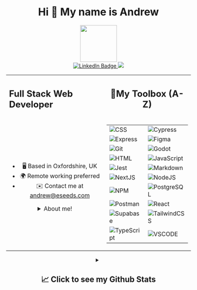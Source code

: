 <div id="header" align="center">
 <h1>Hi 👋 My name is Andrew</h1>
</div>
 
<div id="gif" align="center">
  <img src="https://media.giphy.com/media/M9gbBd9nbDrOTu1Mqx/giphy.gif" width="100"/>
</div>

<div id="badges" align="center">
  <a href="https://www.linkedin.com/in/andrewrohling">
    <img src="https://img.shields.io/badge/LinkedIn-blue?style=for-the-badge&logo=linkedin&logoColor=white" alt="LinkedIn Badge"/>
  </a>
  <a href="https://www.github.com/AndyRoo0" target="_blank" rel="noreferrer">
   <img src="https://img.shields.io/github/followers/AndyRoo0?logo=github&style=for-the-badge&color=0891b2&labelColor=0f172a" />
  </a>
</div>

<table align="center" border="0">
<tr>
<td>
 <h2>Full Stack Web Developer</h2>
</td>
<td>
  <h2 align="center">🧰My Toolbox (A-Z)</h2>
</td>
</tr>
<tr>
<td>
<div id="header" align="center">
 <ul>
 <li>🖥 Based in Oxfordshire, UK</li>
 <li>🌍 Remote working preferred</li>
 <li>✉️ Contact me at  <a href="mailto:andrew@eseeds.com">andrew@eseeds.com</a></li>
 </ul>

 <details>
 <summary>About me!</summary>
 <p>Hi! I'm Andrew, I have studied as a motorsport engineer, worked as an
aquarist and a medical research lab technician before starting my
journey into code. Changing industries since university has allowed me to
explore many interests and ensured that I have further developed my
talent for picking up new tools and learning quickly.
Thank you for taking the time to consider welcoming me into your team,
and I am excited to see what I can do for you!</p>
 </details>
</div>
</td>
<td>
<table align="center" border="0">
  <tr>
    <td>
    <img src="https://img.shields.io/badge/CSS3-1572B6?style=for-the-badge&logo=css3&logoColor=white" alt="CSS" />
    </td>
    <td>
    <img src="https://img.shields.io/badge/Cypress-17202C?style=for-the-badge&logo=cypress&logoColor=white" alt="Cypress" />
    </td>
  </tr>
   <tr>
    <td>
    <img src="https://img.shields.io/badge/Express.js-000000?style=for-the-badge&logo=express&logoColor=white" alt="Express" />
    </td>
    <td>
    <img src="https://img.shields.io/badge/Figma-F24E1E?style=for-the-badge&logo=figma&logoColor=white" alt="Figma"/>
    </td>
  </tr>
   <tr>
    <td>
    <img src="https://img.shields.io/badge/GIT-E44C30?style=for-the-badge&logo=git&logoColor=white" alt="Git" />
    </td>
    <td>
    <img src="https://img.shields.io/badge/Godot-478CBF?style=for-the-badge&logo=GodotEngine&logoColor=white" alt="Godot" />
    </td>
  </tr>
  <tr>
    <td>
    <img src="https://img.shields.io/badge/HTML5-E34F26?style=for-the-badge&logo=html5&logoColor=white"alt="HTML" />
    </td>
    <td>
    <img src="https://img.shields.io/badge/JavaScript-F7DF1E?style=for-the-badge&logo=javascript&logoColor=black" alt="JavaScript" />
    </td>
  </tr>
  <tr>
    <td>
    <img src="https://img.shields.io/badge/Jest-C21325?style=for-the-badge&logo=jest&logoColor=white" alt="Jest" />
    </td>
    <td>
    <img src="https://img.shields.io/badge/Markdown-000000?style=for-the-badge&logo=markdown&logoColor=white" alt="Markdown" />
    </td>
  </tr>
  <tr>
    <td>
    <img src="https://img.shields.io/badge/next.js-000000?style=for-the-badge&logo=nextdotjs&logoColor=white" alt="NextJS" />
    </td>
    <td>
     <img src="https://img.shields.io/badge/Node.js-339933?style=for-the-badge&logo=nodedotjs&logoColor=white" alt="NodeJS" />
    </td>
  </tr>
  <tr>
    <td>
     <img src="https://img.shields.io/badge/npm-CB3837?style=for-the-badge&logo=npm&logoColor=white" alt="NPM" />
    </td>
    <td>
     <img src="https://img.shields.io/badge/PostgreSQL-316192?style=for-the-badge&logo=postgresql&logoColor=white" alt="PostgreSQL" />
    </td>
  </tr>
  <tr>
    <td>
    <img src="https://img.shields.io/badge/Postman-FF6C37?style=for-the-badge&logo=Postman&logoColor=white" alt="Postman" />
    </td>
    <td>
    <img src="https://img.shields.io/badge/React-20232A?style=for-the-badge&logo=react&logoColor=61DAFB" alt="React" />
    </td>
  </tr>
  <tr>
    <td>
     <img src="https://img.shields.io/badge/Supabase-181818?style=for-the-badge&logo=supabase&logoColor=white" alt="Supabase" />
    </td>
    <td>
    <img src="https://img.shields.io/badge/Tailwind_CSS-38B2AC?style=for-the-badge&logo=tailwind-css&logoColor=white" alt="TailwindCSS" />
    </td>
  </tr>
  <tr>
    <td>
    <img src="https://img.shields.io/badge/TypeScript-007ACC?style=for-the-badge&logo=typescript&logoColor=white" alt="TypeScript" />
        </td>
    <td>
    <img src="https://img.shields.io/badge/VSCode-0078D4?style=for-the-badge&logo=visual%20studio%20code&logoColor=white" alt="VSCODE" />
    </td>
  </tr>
</table>
</td>
</tr>
</table>

<details id="header" align="center">
 <summary><h2>📈 Click to see my Github Stats</h2></summary>
 <div align="center">
 <a href="http://www.github.com/AndyRoo0"><img src="https://github-readme-stats.vercel.app/api?username=AndyRoo0&show_icons=true&hide=&count_private=true&title_color=0891b2&text_color=ffffff&icon_color=0891b2&bg_color=0f172a&hide_border=true&show_icons=true" alt="AndyRoo0's GitHub stats" /></a>
 <a href="https://github.com/AndyRoo0" align="left"><img src="https://github-readme-stats.vercel.app/api/top-langs/?username=AndyRoo0&langs_count=10&title_color=0891b2&text_color=ffffff&icon_color=0891b2&bg_color=0f172a&hide_border=true&locale=en&custom_title=Top%20%Languages" alt="Top Languages" /></a>
 </div>
</details>
